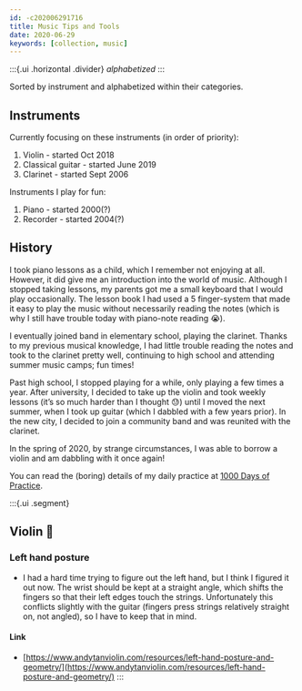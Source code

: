 ```yaml
---
id: -c202006291716
title: Music Tips and Tools
date: 2020-06-29
keywords: [collection, music]
---
```

:::{.ui .horizontal .divider}
*alphabetized*
:::

Sorted by instrument and alphabetized within their categories.

## Instruments
Currently focusing on these instruments (in order of priority):
1. Violin - started Oct 2018
2. Classical guitar - started June 2019
3. Clarinet - started Sept 2006

Instruments I play for fun:
1. Piano - started 2000(?)
2. Recorder - started 2004(?)

## History
I took piano lessons as a child, which I remember not enjoying at all. However, it did give me an introduction into the world of music. Although I stopped taking lessons, my parents got me a small keyboard that I would play occasionally. The lesson book I had used a 5 finger-system that made it easy to play the music without necessarily reading the notes (which is why I still have trouble today with piano-note reading 😭). 

I eventually joined band in elementary school, playing the clarinet. Thanks to my previous musical knowledge, I had little trouble reading the notes and took to the clarinet pretty well, continuing to high school and attending summer music camps; fun times!

Past high school, I stopped playing for a while, only playing a few times a year. After university, I decided to take up the violin and took weekly lessons (it’s so much harder than I thought 😓) until I moved the next summer, when I took up guitar (which I dabbled with a few years prior). In the new city, I decided to join a community band and was reunited with the clarinet. 

In the spring of 2020, by strange circumstances, I was able to borrow a violin and am dabbling with it once again!

You can read the (boring) details of my daily practice at [1000 Days of Practice](https://www.reddit.com/r/1000daysofpractice/). 

:::{.ui .segment}
## Violin 🎻
### Left hand posture
- I had a hard time trying to figure out the left hand, but I think I figured it out now. The wrist should be kept at a straight angle, which shifts the fingers so that their left edges touch the strings. Unfortunately this conflicts slightly with the guitar (fingers press strings relatively straight on, not angled), so I have to keep that in mind.
#### Link
- [https://www.andytanviolin.com/resources/left-hand-posture-and-geometry/](https://www.andytanviolin.com/resources/left-hand-posture-and-geometry/)
:::


